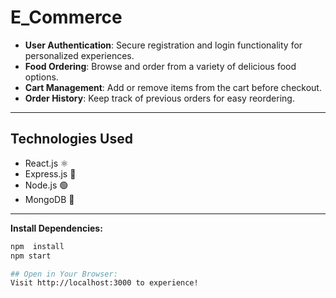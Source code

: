 # E_Commerce

- **User Authentication**: Secure registration and login functionality for personalized experiences.
- **Food Ordering**: Browse and order from a variety of delicious food options.
- **Cart Management**: Add or remove items from the cart before checkout.
- **Order History**: Keep track of previous orders for easy reordering.

---
## Technologies Used

- React.js ⚛️
- Express.js 🚀
- Node.js 🟢
- MongoDB 🍃

---
**Install Dependencies:**
   ```bash
   npm  install
   npm start
   
## Open in Your Browser:
Visit http://localhost:3000 to experience!

